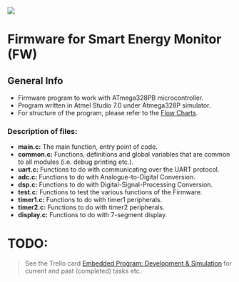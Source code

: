 ![](https://github.com/ee209-2020class/ee209-2020class.github.io/blob/master/ExtraInfo/logo.png)

# Firmware for Smart Energy Monitor (FW)

## General Info

- Firmware program to work with ATmega328PB microcontroller.
- Program written in Atmel Studio 7.0 under Atmega328P simulator.
- For structure of the program, please refer to the [Flow Charts](https://github.com/ee209-2020class/ee209-2020-project-team02/tree/master/Flowcharts).

### Description of files:
- **main.c:** The main function, entry point of code.
- **common.c:** Functions, definitions and global variables that are common to all modules (i.e. debug printing etc.).
- **uart.c:** Functions to do with communicating over the UART protocol.
- **adc.c:** Functions to do with Analogue-to-Digital Conversion.
- **dsp.c:** Functions to do with Digital-Signal-Processing Conversion.
- **test.c:** Functions to test the various functions of the Firmware.
- **timer1.c:** Functions to do with timer1 peripherals.
- **timer2.c:** Functions to do with timer2 peripherals.
- **display.c:** Functions to do with 7-segment display. 

# TODO:

> See the Trello card [Embedded Program: Development & Simulation](https://trello.com/b/7f8trbUE/electeng-209-team-2) for current and past (completed) tasks etc.
